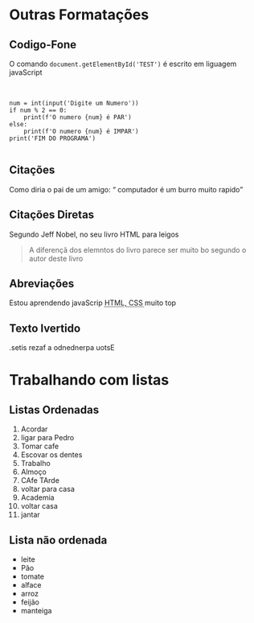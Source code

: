 
<!DOCTYPE html>
<html lang="pt-br">
<head>
    <meta charset="UTF-8">
    <meta http-equiv="X-UA-Compatible" content="IE=edge">
    <meta name="viewport" content="width=device-width, initial-scale=1.0">
    <title>Outras Formatações</title>
</head>
<body>
    <h1>Outras Formatações</h1>
    <h2>Codigo-Fone</h2>
    <p>O comando <code>document.getElementById('TEST')</code> é escrito em liguagem javaScript</p>
<pre> <!--pre faz com que o texto seja printado do mesmo geito que foi digitado-->
    <code>
num = int(input('Digite um Numero'))
if num % 2 == 0:
    print(f'O numero {num} é PAR')
else:
    print(f'O numero {num} é IMPAR')
print('FIM DO PROGRAMA')
    </code>
</pre>
<h2>Citações </h2>
<p>Como diria o pai de um amigo: <q> computador é um burro muito rapido</q></p> <!--usar o (q) para citações não aspas direto-->
<h2>Citações Diretas</h2>
<p>Segundo Jeff Nobel, no seu livro HTML para leigos</p>
<blockquote cite="https://books.google.com.br/books?id=E8ZtDwAAQBAJ&printsec=frontcover&hl=pt-BR&source=gbs_ge_summary_r&cad=0#v=onepage&q&f=false"> 
    A diferençã dos elemntos  do livro parece ser muito bo segundo o autor deste livro
</blockquote>
<h2>Abreviações</h2>
<p>Estou aprendendo javaScrip <abbr title="HiperText Markup language">HTML</abbr>,<abbr title="Cascading Style Sheets "> CSS </abbr> muito top</p>
<h2>Texto Ivertido</h2>
<p><bdo dir="rtl">Estou aprendendo a fazer sites.</bdo></p>
    
<h1>Trabalhando com listas</h1>
<h2>Listas Ordenadas</h2>
<ol type="1"><!--start="3" serve para estartar a numeração apartir de um ponto, tipo apartir do numero 5(esses do tipo A, a, I, i)-->
    <li>Acordar</li>
    <li>ligar para Pedro</li>
    <li>Tomar cafe</li>
    <li>Escovar os dentes</li>
    <li>Trabalho</li>
    <li>Almoço</li>
    <li>CAfe TArde</li>
    <li>voltar para casa</li>
    <li>Academia</li>
    <li>voltar casa</li>
    <li>jantar</li>
</ol>
<h2>Lista não ordenada</h2>
<ul type="square"> <!--tipos são disc, circle, square-->
    <li>leite</li>
    <li>Pão</li>
    <li>tomate</li>
    <li>alface</li>
    <li>arroz</li>
    <li>feijão</li>
    <li>manteiga</li>
</ul>
    
</body>
</html> 
